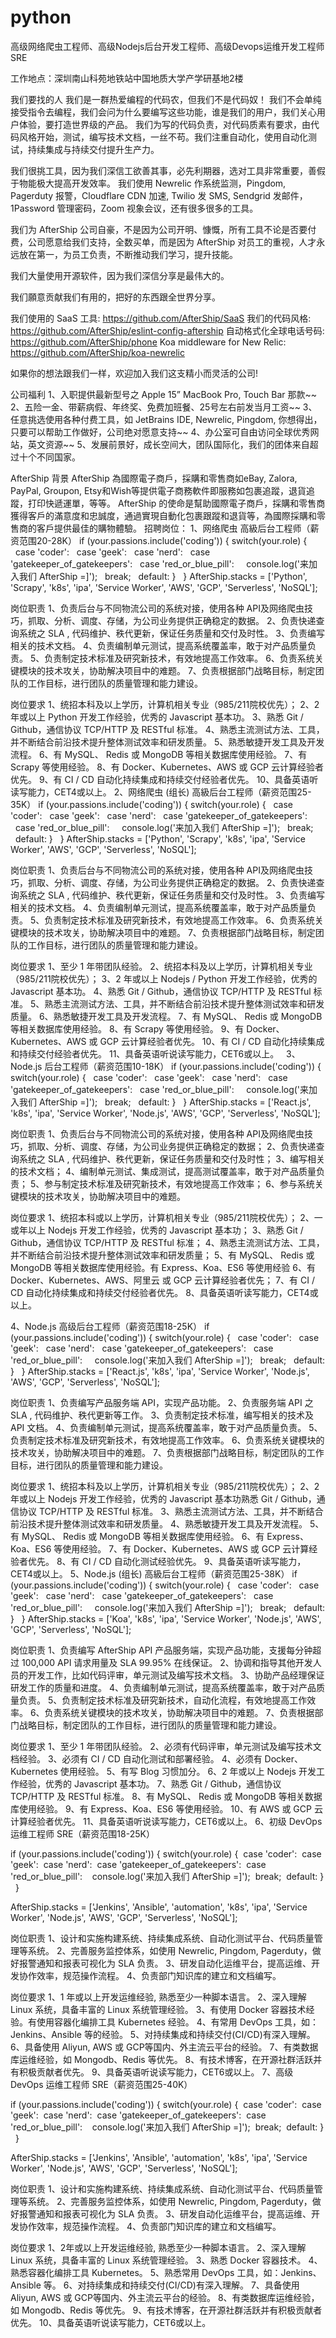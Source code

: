 # python

 高级网络爬虫工程师、高级Nodejs后台开发工程师、高级Devops运维开发工程师SRE
 
 工作地点：深圳南山科苑地铁站中国地质大学产学研基地2楼

我们要找的人
我们是一群热爱编程的代码农，但我们不是代码奴！
我们不会单纯接受指令去编程，我们会问为什么要编写这些功能，谁是我们的用户，我们关心用户体验，要打造世界级的产品。
我们为写的代码负责，对代码质素有要求，由代码风格开始，测试，编写技术文档，一丝不苟。我们注重自动化，使用自动化测试，持续集成与持续交付提升生产力。

我们很挑工具，因为我们深信工欲善其事，必先利期器，选对工具非常重要，善假于物能极大提高开发效率。
我们使用 Newrelic 作系统监测，Pingdom, Pagerduty 报警，Cloudflare CDN 加速, Twilio 发 SMS, Sendgrid 发邮件，1Password 管理密码，Zoom 视象会议，还有很多很多的工具。

我们为 AfterShip 公司自豪，不是因为公司开明、慷慨，所有工具不论是否要付费，公司愿意给我们支持，全数买单，而是因为 AfterShip 对员工的重视，人才永远放在第一，为员工负责，不断推动我们学习，提升技能。

我们大量使用开源软件，因为我们深信分享是最伟大的。

我们願意贡献我们有用的，把好的东西跟全世界分享。

我们使用的 SaaS 工具: https://github.com/AfterShip/SaaS
我们的代码风格: https://github.com/AfterShip/eslint-config-aftership
自动格式化全球电话号码: https://github.com/AfterShip/phone
Koa middleware for New Relic: https://github.com/AfterShip/koa-newrelic

如果你的想法跟我们一样，欢迎加入我们这支精小而灵活的公司! 

公司福利
1、入职提供最新型号之 Apple 15” MacBook Pro, Touch Bar 那款~~
2、五险一金、带薪病假、年终奖、免费加班餐、25号左右前发当月工资~~
3、任意挑选使用各种付费工具，如 JetBrains IDE, Newrelic, Pingdom, 你想得出，只要可以帮助工作做好，公司绝对愿意支持~~
4、办公室可自由访问全球优秀网站，英文资源~~
5、发展前景好，成长空间大，团队国际化，我们的团体来自超过十个不同国家。

AfterShip 背景
AfterShip 為國際電子商戶，採購和零售商如eBay, Zalora, PayPal, Groupon, Etsy和Wish等提供電子商務軟件即服務如包裹追蹤，退貨追蹤，打印快遞運單，等等。
AfterShip 的使命是幫助國際電子商戶，採購和零售商獲得客戶的滿意度和忠誠度，通過實現自動化包裹跟蹤和退貨等，為國際採購和零售商的客戶提供最佳的購物體驗。
招聘岗位：
1、网络爬虫 高級后台工程师（薪资范围20-28K）
if (your.passions.include('coding')) {
switch(your.role) {
  case 'coder':
  case 'geek':
  case 'nerd':
  case 'gatekeeper_of_gatekeepers':
  case 'red_or_blue_pill':
    console.log('来加入我们 AfterShip =]');
  break;
  default:
}  
}
AfterShip.stacks = ['Python', 'Scrapy', 'k8s', 'ipa', 'Service Worker', 'AWS', 'GCP', 'Serverless', 'NoSQL'];

岗位职责
1、负责后台与不同物流公司的系统对接，使用各种 API及网络爬虫技巧，抓取、分析、调度、存储，为公司业务提供正确稳定的数据。
2、负责快递查询系统之 SLA , 代码维护、秩代更新，保证任务质量和交付及时性。
3、负责编写相关的技术文档。
4、负责编制单元测试，提高系统覆盖率，敢于对产品质量负责。
5、负责制定技术标准及研究新技术，有效地提高工作效率。
6、负责系统关键模块的技术攻关，协助解决项目中的难题。
7、负责根据部门战略目标，制定团队的工作目标，进行团队的质量管理和能力建设。

岗位要求
1、统招本科及以上学历，计算机相关专业（985/211院校优先）；
2、2 年或以上 Python 开发工作经验，优秀的 Javascript 基本功。
3、熟悉 Git / Github，通信协议 TCP/HTTP 及 RESTful 标准。
4、熟悉主流测试方法、工具，并不断结合前沿技术提升整体测试效率和研发质量。
5、熟悉敏捷开发工具及开发流程。
6、有 MySQL、 Redis 或 MongoDB 等相关数据库使用经验。
7、有 Scrapy 等使用经验。
8、有 Docker、Kubernetes、AWS 或 GCP 云计算经验者优先。
9、有 CI / CD 自动化持续集成和持续交付经验者优先。
10、具备英语听读写能力，CET4或以上。
2、网络爬虫 (组长) 高級后台工程师（薪资范围25-35K）
if (your.passions.include('coding')) {
switch(your.role) {
  case 'coder':
  case 'geek':
  case 'nerd':
  case 'gatekeeper_of_gatekeepers':
  case 'red_or_blue_pill':
    console.log('来加入我们 AfterShip =]');
  break;
  default:
}  
}
AfterShip.stacks = ['Python', 'Scrapy', 'k8s', 'ipa', 'Service Worker', 'AWS', 'GCP', 'Serverless', 'NoSQL'];

岗位职责
1、负责后台与不同物流公司的系统对接，使用各种 API及网络爬虫技巧，抓取、分析、调度、存储，为公司业务提供正确稳定的数据。
2、负责快递查询系统之 SLA , 代码维护、秩代更新，保证任务质量和交付及时性。
3、负责编写相关的技术文档。
4、负责编制单元测试，提高系统覆盖率，敢于对产品质量负责。
5、负责制定技术标准及研究新技术，有效地提高工作效率。
6、负责系统关键模块的技术攻关，协助解决项目中的难题。
7、负责根据部门战略目标，制定团队的工作目标，进行团队的质量管理和能力建设。

岗位要求
1、至少 1 年带团队经验。
2、统招本科及以上学历，计算机相关专业（985/211院校优先）；
3、2 年或以上 Nodejs / Python 开发工作经验，优秀的 Javascript 基本功。
4、熟悉 Git / Github，通信协议 TCP/HTTP 及 RESTful 标准。
5、熟悉主流测试方法、工具，并不断结合前沿技术提升整体测试效率和研发质量。
6、熟悉敏捷开发工具及开发流程。
7、有 MySQL、 Redis 或 MongoDB 等相关数据库使用经验。
8、有 Scrapy 等使用经验。
9、有 Docker、Kubernetes、AWS 或 GCP 云计算经验者优先。
10、有 CI / CD 自动化持续集成和持续交付经验者优先。
11、具备英语听说读写能力，CET6或以上。
 
3、Node.js 后台工程师（薪资范围10-18K）
if (your.passions.include('coding')) {
switch(your.role) {
  case 'coder':
  case 'geek':
  case 'nerd':
  case 'gatekeeper_of_gatekeepers':
  case 'red_or_blue_pill':
    console.log('来加入我们 AfterShip =]');
  break;
  default:
}  
}
AfterShip.stacks = ['React.js', 'k8s', 'ipa', 'Service Worker', 'Node.js', 'AWS', 'GCP', 'Serverless', 'NoSQL'];

岗位职责
1、负责后台与不同物流公司的系统对接，使用各种 API及网络爬虫技巧，抓取、分析、调度、存储，为公司业务提供正确稳定的数据；
2、负责快递查询系统之 SLA , 代码维护、秩代更新，保证任务质量和交付及时性；
3、编写相关的技术文档；
4、编制单元测试、集成测试，提高测试覆盖率，敢于对产品质量负责；
5、参与制定技术标准及研究新技术，有效地提高工作效率；
6、参与系统关键模块的技术攻关，协助解决项目中的难题。

岗位要求
1、统招本科或以上学历，计算机相关专业（985/211院校优先）；
2、一或年以上 Nodejs 开发工作经验，优秀的 Javascript 基本功；
3、熟悉 Git / Github，通信协议 TCP/HTTP 及 RESTful 标准；
4、熟悉主流测试方法、工具，并不断结合前沿技术提升整体测试效率和研发质量；
5、有 MySQL、 Redis 或 MongoDB 等相关数据库使用经验。有 Express、Koa、ES6 等使用经验
6、有 Docker、Kubernetes、AWS、阿里云 或 GCP 云计算经验者优先；
7、有 CI / CD 自动化持续集成和持续交付经验者优先。
8、具备英语听读写能力，CET4或以上。

4、Node.js 高级后台工程师（薪资范围18-25K）
if (your.passions.include('coding')) {
switch(your.role) {
  case 'coder':
  case 'geek':
  case 'nerd':
  case 'gatekeeper_of_gatekeepers':
  case 'red_or_blue_pill':
    console.log('来加入我们 AfterShip =]');
  break;
  default:
}  
}
AfterShip.stacks = ['React.js', 'k8s', 'ipa', 'Service Worker', 'Node.js', 'AWS', 'GCP', 'Serverless', 'NoSQL'];

岗位职责
1、负责编写产品服务端 API，实现产品功能。
2、负责服务端 API 之 SLA , 代码维护、秩代更新等工作。
3、负责制定技术标准，编写相关的技术及 API 文档。
4、负责编制单元测试，提高系统覆盖率，敢于对产品质量负责。
5、负责制定技术标准及研究新技术，有效地提高工作效率。
6、负责系统关键模块的技术攻关，协助解决项目中的难题。
7、负责根据部门战略目标，制定团队的工作目标，进行团队的质量管理和能力建设。

岗位要求
1、统招本科及以上学历，计算机相关专业（985/211院校优先）；
2、2 年或以上 Nodejs 开发工作经验，优秀的 Javascript 基本功熟悉 Git / Github，通信协议 TCP/HTTP 及 RESTful 标准。
3、熟悉主流测试方法、工具，并不断结合前沿技术提升整体测试效率和研发质量。
4、熟悉敏捷开发工具及开发流程。
5、有 MySQL、 Redis 或 MongoDB 等相关数据库使用经验。
6、有 Express、Koa、ES6 等使用经验。
7、有 Docker、Kubernetes、AWS 或 GCP 云计算经验者优先。
8、有 CI / CD 自动化测试经验优先。
9、具备英语听读写能力，CET4或以上。
5、Node.js (组长) 高級后台工程师（薪资范围25-38K）
if (your.passions.include('coding')) {
switch(your.role) {
  case 'coder':
  case 'geek':
  case 'nerd':
  case 'gatekeeper_of_gatekeepers':
  case 'red_or_blue_pill':
    console.log('来加入我们 AfterShip =]');
  break;
  default:
}  
}
AfterShip.stacks = ['Koa', 'k8s', 'ipa', 'Service Worker', 'Node.js', 'AWS', 'GCP', 'Serverless', 'NoSQL'];

岗位职责
1、负责编写 AfterShip API 产品服务端，实现产品功能，支援每分钟超过 100,000 API 请求用量及 SLA 99.95% 在线保证。
2、协调和指导其他开发人员的开发工作，比如代码评审，单元测试及编写技术文档。
3、协助产品经理保证研发工作的质量和进度。
4、负责编制单元测试，提高系统覆盖率，敢于对产品质量负责。
5、负责制定技术标准及研究新技术，自动化流程，有效地提高工作效率。
6、负责系统关键模块的技术攻关，协助解决项目中的难题。
7、负责根据部门战略目标，制定团队的工作目标，进行团队的质量管理和能力建设。

岗位要求
1、至少 1 年带团队经验。
2、必须有代码评审，单元测试及编写技术文档经验。
3、必须有 CI / CD 自动化测试和部署经验。
4、必须有 Docker、Kubernetes 使用经验。
5、有写 Blog 习惯加分。
6、2 年或以上 Nodejs 开发工作经验，优秀的 Javascript 基本功。
7、熟悉 Git / Github，通信协议 TCP/HTTP 及 RESTful 标准。
8、有 MySQL、 Redis 或 MongoDB 等相关数据库使用经验。
9、有 Express、Koa、ES6 等使用经验。
10、有 AWS 或 GCP 云计算经验者优先。
11、具备英语听说读写能力，CET6或以上。
6、初级 DevOps 运维工程师 SRE（薪资范围18-25K）

if (your.passions.include('coding')) {
switch(your.role) {
 case 'coder':
 case 'geek':
 case 'nerd':
 case 'gatekeeper_of_gatekeepers':
 case 'red_or_blue_pill':
   console.log('来加入我们 AfterShip =]');
 break;
 default:
}  
}

AfterShip.stacks = ['Jenkins', 'Ansible', 'automation', 'k8s', 'ipa', 'Service Worker', 'Node.js', 'AWS', 'GCP', 'Serverless', 'NoSQL'];

岗位职责
1、设计和实施构建系统、持续集成系统、自动化测试平台、代码质量管理等系统。
2、完善服务监控体系，如使用 Newrelic, Pingdom, Pagerduty，做好报警通知和报表可视化为 SLA 负责。
3、研发自动化运维平台，提高运维、开发协作效率，规范操作流程。
4、负责部门知识库的建立和文档编写。

岗位要求
1、1 年或以上开发运维经验, 熟悉至少一种脚本语言。
2、深入理解 Linux 系统，具备丰富的 Linux 系统管理经验。
3、有使用 Docker 容器技术经验。有使用容器化编排工具 Kubernetes 经验。
4、有常用 DevOps 工具，如：Jenkins、Ansible 等的经验。
5、对持续集成和持续交付(CI/CD)有深入理解。
6、具备使用 Aliyun, AWS 或 GCP等国内、外主流云平台的经验。
7、有类数据库运维经验，如 Mongodb、Redis 等优先。
8、有技术博客，在开源社群活跃并有积极贡献者优先。
9、具备英语听说读写能力，CET6或以上。
7、高级 DevOps 运维工程师 SRE（薪资范围25-40K）

if (your.passions.include('coding')) {
switch(your.role) {
 case 'coder':
 case 'geek':
 case 'nerd':
 case 'gatekeeper_of_gatekeepers':
 case 'red_or_blue_pill':
   console.log('来加入我们 AfterShip =]');
 break;
 default:
}  
}

AfterShip.stacks = ['Jenkins', 'Ansible', 'automation', 'k8s', 'ipa', 'Service Worker', 'Node.js', 'AWS', 'GCP', 'Serverless', 'NoSQL'];

岗位职责
1、设计和实施构建系统、持续集成系统、自动化测试平台、代码质量管理等系统。
2、完善服务监控体系，如使用 Newrelic, Pingdom, Pagerduty，做好报警通知和报表可视化为 SLA 负责。
3、研发自动化运维平台，提高运维、开发协作效率，规范操作流程。
4、负责部门知识库的建立和文档编写。

岗位要求
1、2年或以上开发运维经验, 熟悉至少一种脚本语言。
2、深入理解 Linux 系统，具备丰富的 Linux 系统管理经验。
3、熟悉 Docker 容器技术。
4、熟悉容器化编排工具 Kubernetes。
5、熟悉常用 DevOps 工具，如：Jenkins、Ansible 等。
6、对持续集成和持续交付(CI/CD)有深入理解。
7、具备使用 Aliyun, AWS 或 GCP等国内、外主流云平台的经验。
8、有类数据库运维经验，如 Mongodb、Redis 等优先。
9、有技术博客，在开源社群活跃并有积极贡献者优先。
10、具备英语听说读写能力，CET6或以上。
